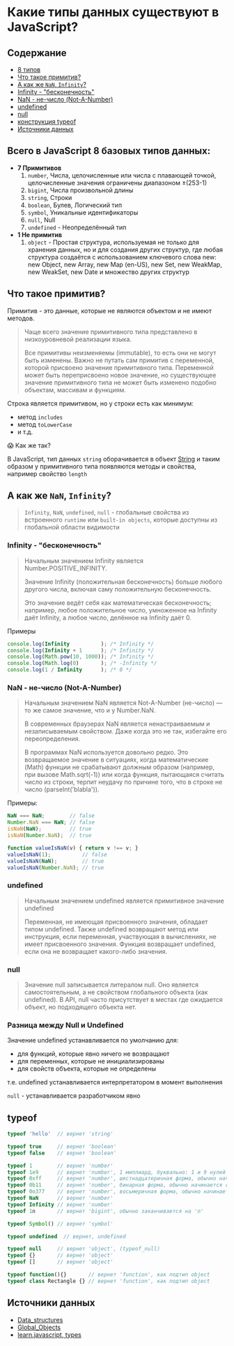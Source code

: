 # Какие типы данных существуют в JavaScript?

## Содержание

- [8 типов](#всего-в-javascript-8-базовых-типов-данных)
- [Что такое примитив?](#что-такое-примитив)
- [А как же `NaN`, `Infinity`?](#а-как-же-nan-infinity)
- [Infinity - "бесконечность"](#infinity---бесконечность)
- [NaN - не-число (Not-A-Number)](#nan---не-число-not-a-number)
- [undefined](#undefined)
- [null](#null)
- [конструкция typeof](#typeof)
- [Источники данных](#источники-данных)

## Всего в JavaScript **8** базовых типов данных: 

- **7 Примитивов**
  1. `number`, Числа, целочисленные или числа с плавающей точкой, целочисленные значения ограничены диапазоном ±(253-1)
  1. `bigint`, Числа произвольной длины
  1. `string`, Строки
  1. `boolean`, Булев, Логический тип
  1. `symbol`, Уникальные идентификаторы
  1. `null`, Null
  1. `undefined` - Неопределённый тип
- **1 Не примитив**
  1. `object` - Простая структура, используемая не только для хранения данных, но и для создания других структур, где любая структура создаётся с использованием ключевого слова new: new Object, new Array, new Map (en-US), new Set, new WeakMap, new WeakSet, new Date и множество других структур

## Что такое примитив?

Примитив - это данные, которые не являются объектом и не имеют методов.

> Чаще всего значение примитивного типа представлено в низкоуровневой реализации языка.
>
> Все примитивы неизменяемы (immutable), то есть они не могут быть изменены. Важно не путать сам примитив с переменной, которой присвоено значение примитивного типа. Переменной может быть переприсвоено новое значение, но существующее значение примитивного типа не может быть изменено подобно объектам, массивам и функциям.

Строка является примитивом, но у строки есть как минимум:

- метод `includes`
- метод `toLowerCase`
- и т.д.

&#128561; Как же так?

В JavaScript, тип данных `string` оборачивается в объект [String](https://developer.mozilla.org/ru/docs/Web/JavaScript/Reference/Global_Objects/String 'Ссылка на источник') и таким образом у примитивного типа появляются методы и свойства, например свойство `length`

## А как же `NaN`, `Infinity`?

> `Infinity`, `NaN`, `undefined`, `null` - глобальные свойства из встроенного `runtime` или `built-in objects`, которые доступны из глобальной области видимости

### Infinity - "бесконечность"

>Начальным значением Infinity является Number.POSITIVE_INFINITY. 
>
>Значение Infinity (положительная бесконечность) больше любого другого числа, включая саму положительную бесконечность.
>
>Это значение ведёт себя как математическая бесконечность; например, любое положительное число, умноженное на Infinity даёт Infinity, а любое число, делённое на Infinity даёт 0.

Примеры

```js
console.log(Infinity          ); /* Infinity */
console.log(Infinity + 1      ); /* Infinity */
console.log(Math.pow(10, 1000)); /* Infinity */
console.log(Math.log(0)       ); /* -Infinity */
console.log(1 / Infinity      ); /* 0 */
```

### NaN - не-число (Not-A-Number)

>Начальным значением NaN является Not-A-Number (не-число) — то же самое значение, что и у Number.NaN. 
>
>В современных браузерах NaN является ненастраиваемым и незаписываемым свойством. Даже когда это не так, избегайте его переопределения.
>
>В программах NaN используется довольно редко. Это возвращаемое значение в ситуациях, когда математические (Math) функции не срабатывают должным образом (например, при вызове Math.sqrt(-1)) или когда функция, пытающаяся считать число из строки, терпит неудачу по причине того, что в строке не число (parseInt('blabla')).

Примеры:
```js
NaN === NaN;        // false
Number.NaN === NaN; // false
isNaN(NaN);         // true
isNaN(Number.NaN);  // true

function valueIsNaN(v) { return v !== v; }
valueIsNaN(1);          // false
valueIsNaN(NaN);        // true
valueIsNaN(Number.NaN); // true
```

### undefined

>Начальным значением undefined является примитивное значение undefined
>
>Переменная, не имеющая присвоенного значения, обладает типом undefined. Также undefined возвращают метод или инструкция, если переменная, участвующая в вычислениях, не имеет присвоенного значения. Функция возвращает undefined, если она не возвращает какого-либо значения.

### null

> Значение null записывается литералом null. Оно является самостоятельным, а не свойством глобального объекта (как undefined). В API, null часто присутствует в местах где ожидается объект, но подходящего объекта нет.

### Разница между Null и Undefined

Значение undefined устанавливается по умолчанию для:

- для функций, которые явно ничего не возвращают
- для переменных, которые не инициализированы
- для свойств объекта, которые не определены

т.е. undefined устанавливается интерпретатором в момент выполнения

`null` - устанавливается разработчиком явно

## typeof

```js
typeof 'hello'  // вернет 'string'

typeof true     // вернет 'boolean'
typeof false    // вернет 'boolean'

typeof 1        // вернет 'number'
typeof 1e9      // вернет 'number', 1 миллиард, буквально: 1 и 9 нулей
typeof 0xff     // вернет 'number', шестнадцатеричная форма, обычно начинается с '0x'
typeof 0b11     // вернет 'number', бинарная форма, обычно начинается с '0b'
typeof 0o377    // вернет 'number', восьмеричная форма, обычно начинается с '0b'
typeof NaN      // вернет 'number'
typeof Infinity // вернет 'number'
typeof 1n       // вернет 'bigint', обычно заканчивается на 'n'

typeof Symbol() // вернет 'symbol'

typeof undefined  // вернет, undefined

typeof null     // вернет 'object', (typeof_null)
typeof {}       // вернет 'object'
typeof []       // вернет 'object'

typeof function(){}       // вернет 'function', как подтип object
typeof class Rectangle {} // вернет 'function', как подтип object
```

## Источники данных

- [Data_structures](https://developer.mozilla.org/en-US/docs/Web/JavaScript/Data_structures)
- [Global_Objects](https://developer.mozilla.org/ru/docs/Web/JavaScript/Reference/Global_Objects)
- [learn.javascript, types](https://learn.javascript.ru/types)